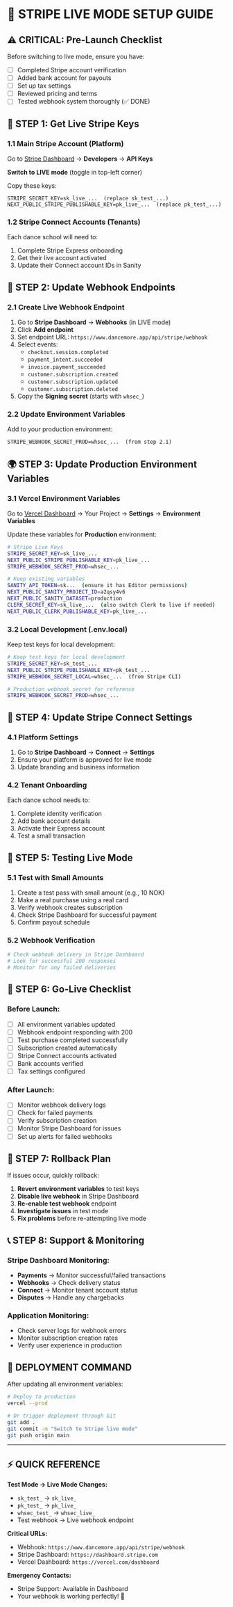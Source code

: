 # 🚀 STRIPE LIVE MODE SETUP GUIDE

## ⚠️ CRITICAL: Pre-Launch Checklist

Before switching to live mode, ensure you have:
- [ ] Completed Stripe account verification
- [ ] Added bank account for payouts
- [ ] Set up tax settings
- [ ] Reviewed pricing and terms
- [ ] Tested webhook system thoroughly (✅ DONE)

## 🔑 STEP 1: Get Live Stripe Keys

### 1.1 Main Stripe Account (Platform)
Go to [Stripe Dashboard](https://dashboard.stripe.com) → **Developers** → **API Keys**

**Switch to LIVE mode** (toggle in top-left corner)

Copy these keys:
```
STRIPE_SECRET_KEY=sk_live_...  (replace sk_test_...)
NEXT_PUBLIC_STRIPE_PUBLISHABLE_KEY=pk_live_...  (replace pk_test_...)
```

### 1.2 Stripe Connect Accounts (Tenants)
Each dance school will need to:
1. Complete Stripe Express onboarding
2. Get their live account activated
3. Update their Connect account IDs in Sanity

## 🔗 STEP 2: Update Webhook Endpoints

### 2.1 Create Live Webhook Endpoint
1. Go to **Stripe Dashboard** → **Webhooks** (in LIVE mode)
2. Click **Add endpoint**
3. Set endpoint URL: `https://www.dancemore.app/api/stripe/webhook`
4. Select events:
   - `checkout.session.completed`
   - `payment_intent.succeeded`
   - `invoice.payment_succeeded`
   - `customer.subscription.created`
   - `customer.subscription.updated`
   - `customer.subscription.deleted`
5. Copy the **Signing secret** (starts with `whsec_`)

### 2.2 Update Environment Variables
Add to your production environment:
```
STRIPE_WEBHOOK_SECRET_PROD=whsec_...  (from step 2.1)
```

## 🌍 STEP 3: Update Production Environment Variables

### 3.1 Vercel Environment Variables
Go to [Vercel Dashboard](https://vercel.com) → Your Project → **Settings** → **Environment Variables**

Update these variables for **Production** environment:

```bash
# Stripe Live Keys
STRIPE_SECRET_KEY=sk_live_...
NEXT_PUBLIC_STRIPE_PUBLISHABLE_KEY=pk_live_...
STRIPE_WEBHOOK_SECRET_PROD=whsec_...

# Keep existing variables
SANITY_API_TOKEN=sk...  (ensure it has Editor permissions)
NEXT_PUBLIC_SANITY_PROJECT_ID=a2qsy4v6
NEXT_PUBLIC_SANITY_DATASET=production
CLERK_SECRET_KEY=sk_live_...  (also switch Clerk to live if needed)
NEXT_PUBLIC_CLERK_PUBLISHABLE_KEY=pk_live_...
```

### 3.2 Local Development (.env.local)
Keep test keys for local development:
```bash
# Keep test keys for local development
STRIPE_SECRET_KEY=sk_test_...
NEXT_PUBLIC_STRIPE_PUBLISHABLE_KEY=pk_test_...
STRIPE_WEBHOOK_SECRET_LOCAL=whsec_...  (from Stripe CLI)

# Production webhook secret for reference
STRIPE_WEBHOOK_SECRET_PROD=whsec_...
```

## 🏢 STEP 4: Update Stripe Connect Settings

### 4.1 Platform Settings
1. Go to **Stripe Dashboard** → **Connect** → **Settings**
2. Ensure your platform is approved for live mode
3. Update branding and business information

### 4.2 Tenant Onboarding
Each dance school needs to:
1. Complete identity verification
2. Add bank account details
3. Activate their Express account
4. Test a small transaction

## 🧪 STEP 5: Testing Live Mode

### 5.1 Test with Small Amounts
1. Create a test pass with small amount (e.g., 10 NOK)
2. Make a real purchase using a real card
3. Verify webhook creates subscription
4. Check Stripe Dashboard for successful payment
5. Confirm payout schedule

### 5.2 Webhook Verification
```bash
# Check webhook delivery in Stripe Dashboard
# Look for successful 200 responses
# Monitor for any failed deliveries
```

## 🚨 STEP 6: Go-Live Checklist

### Before Launch:
- [ ] All environment variables updated
- [ ] Webhook endpoint responding with 200
- [ ] Test purchase completed successfully
- [ ] Subscription created automatically
- [ ] Stripe Connect accounts activated
- [ ] Bank accounts verified
- [ ] Tax settings configured

### After Launch:
- [ ] Monitor webhook delivery logs
- [ ] Check for failed payments
- [ ] Verify subscription creation
- [ ] Monitor Stripe Dashboard for issues
- [ ] Set up alerts for failed webhooks

## 🔧 STEP 7: Rollback Plan

If issues occur, quickly rollback:

1. **Revert environment variables** to test keys
2. **Disable live webhook** in Stripe Dashboard
3. **Re-enable test webhook** endpoint
4. **Investigate issues** in test mode
5. **Fix problems** before re-attempting live mode

## 📞 STEP 8: Support & Monitoring

### Stripe Dashboard Monitoring:
- **Payments** → Monitor successful/failed transactions
- **Webhooks** → Check delivery status
- **Connect** → Monitor tenant account status
- **Disputes** → Handle any chargebacks

### Application Monitoring:
- Check server logs for webhook errors
- Monitor subscription creation rates
- Verify user experience in production

## 🎯 DEPLOYMENT COMMAND

After updating all environment variables:

```bash
# Deploy to production
vercel --prod

# Or trigger deployment through Git
git add .
git commit -m "Switch to Stripe live mode"
git push origin main
```

---

## ⚡ QUICK REFERENCE

**Test Mode → Live Mode Changes:**
- `sk_test_` → `sk_live_`
- `pk_test_` → `pk_live_`
- `whsec_test_` → `whsec_live_`
- Test webhook → Live webhook endpoint

**Critical URLs:**
- Webhook: `https://www.dancemore.app/api/stripe/webhook`
- Stripe Dashboard: `https://dashboard.stripe.com`
- Vercel Dashboard: `https://vercel.com/dashboard`

**Emergency Contacts:**
- Stripe Support: Available in Dashboard
- Your webhook is working perfectly! 🎉
